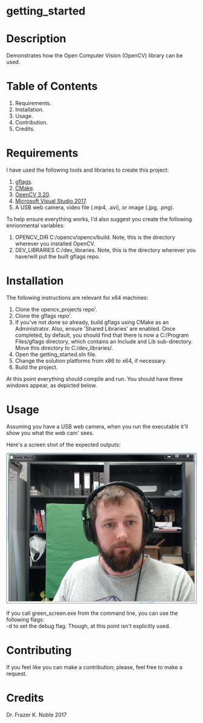 # getting_started

# Description

Demonstrates how the Open Computer Vision (OpenCV) library can be used.

# Table of Contents

1. Requirements.
1. Installation.
1. Usage.
1. Contribution.
1. Credits.

# Requirements

I have used the following tools and libraries to create this project:

1. [gflags](https://github.com/gflags/gflags).
1. [CMake](https://cmake.org/).
1. [OpenCV 3.20](http://opencv.org/).
1. [Microsoft Visual Studio 2017](https://www.visualstudio.com/).
1. A USB web camera, video file (.mp4, .avi), or image (.jpg, .png).

To help ensure everything works, I'd also suggest you create the following enrionmental variables:
1. OPENCV_DIR C:/opencv/opencv/build. Note, this is the directory wherever you installed OpenCV.
1. DEV_LIBRARIES C:/dev_libraries. Note, this is the directory wherever you have/will put the built gflags repo.

# Installation

The following instructions are relevant for x64 machines:

1. Clone the opencv_projects repo'.
1. Clone the gflags repo'.
1. If you've not done so already, build gflags using CMake as an Administrator. Also, ensure 'Shared Libraries' are enabled. Once completed, by default, you should find that there is now a C:/Program Files/gflags directory, which contains an Include and Lib sub-directory. Move this directory to C:/dev_libraries/.
1. Open the getting_started.sln file.
1. Change the solution platforms from x86 to x64, if necessary.
1. Build the project.

At this point everything should compile and run. You should have three windows appear, as depicted below.

# Usage

Assuming you have a USB web camera, when you run the executable it'll show you what the web cam' sees.

Here's a screen shot of the expected outputs:

![Example](./data/output/screenshot.png)

If you call green_screen.exe from the command line, you can use the following flags:  
-d to set the debug flag. Though, at this point isn't explicitly used.  

# Contributing

If you feel like you can make a contribution; please, feel free to make a request.

# Credits

Dr. Frazer K. Noble 2017
